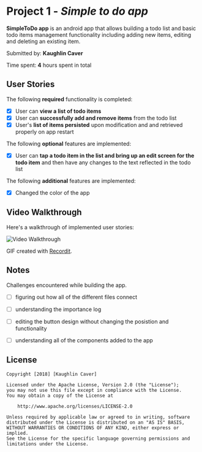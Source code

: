 # Project 1 - *Simple to do app*

**SimpleToDo app** is an android app that allows building a todo list and basic todo items management functionality including adding new items, editing and deleting an existing item.

Submitted by: **Kaughlin Caver**

Time spent: **4** hours spent in total

## User Stories

The following **required** functionality is completed:

* [X] User can **view a list of todo items**
* [X] User can **successfully add and remove items** from the todo list
* [X] User's **list of items persisted** upon modification and and retrieved properly on app restart

The following **optional** features are implemented:

* [X] User can **tap a todo item in the list and bring up an edit screen for the todo item** and then have any changes to the text reflected in the todo list

The following **additional** features are implemented:
* [X] Changed the color of the app

## Video Walkthrough

Here's a walkthrough of implemented user stories:

<img src='http://g.recordit.co/aYLMl2HnNQ.gif' title='Video Walkthrough' width='' alt='Video Walkthrough' />

GIF created with [Recordit](http://recordit.co/).

## Notes

Challenges encountered while building the app.
* [ ] figuring out how all of the different files connect  
* [ ] understanding the importance log
* [ ] editing the button design without changing the posistion and functionality 
* [ ] understanding all of the components added to the app


## License

    Copyright [2018] [Kaughlin Caver]

    Licensed under the Apache License, Version 2.0 (the "License");
    you may not use this file except in compliance with the License.
    You may obtain a copy of the License at

        http://www.apache.org/licenses/LICENSE-2.0

    Unless required by applicable law or agreed to in writing, software
    distributed under the License is distributed on an "AS IS" BASIS,
    WITHOUT WARRANTIES OR CONDITIONS OF ANY KIND, either express or implied.
    See the License for the specific language governing permissions and
    limitations under the License.
